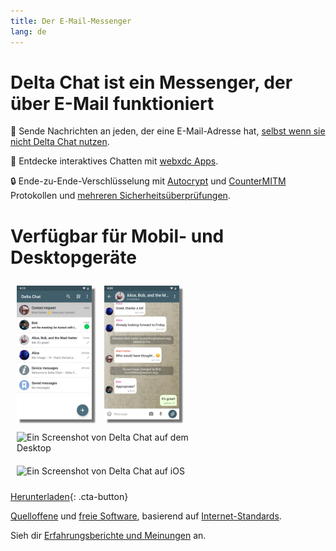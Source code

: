 ```yaml
---
title: Der E-Mail-Messenger
lang: de
---
```


# Delta Chat ist ein Messenger, der über E-Mail funktioniert

💬 Sende Nachrichten an jeden, der eine E-Mail-Adresse hat, [selbst wenn sie nicht Delta Chat nutzen](https://www.youtube-nocookie.com/embed/8LbrGXKZN70).

🥳 Entdecke interaktives Chatten mit [webxdc Apps](https://webxdc.org).

🔒 Ende-zu-Ende-Verschlüsselung mit [Autocrypt](https://autocrypt.org) und [CounterMITM](https://countermitm.readthedocs.io/en/latest/new.html) Protokollen und [mehreren Sicherheitsüberprüfungen](https://delta.chat/en/2023-03-27-third-independent-security-audit). 

# Verfügbar für Mobil- und Desktopgeräte


<img src="../assets/blog/screenshots/2019-12-17-delta-chat-google-play-release-chat-list-light.png" style="float: left; margin: 10px;display: block;box-shadow: 5px 5px 2px #777;" alt="Ein Screenshot von Delta Chat auf Android mit einer Chat-Liste" width="120"/>
<img src="../assets/blog/screenshots/2019-12-17-delta-chat-google-play-release-group-light.png" style="float: left; margin: 10px;display: block;box-shadow: 5px 5px 2px #777;" alt="Ein Screenshot von Delta Chat auf Android mit einem Chat" width="120"/>

<img src="../assets/blog/desktop-screenshot.png" style="float:left; margin: 10px" alt="Ein Screenshot von Delta Chat auf dem Desktop" width="280"/>

<img src="../assets/blog/screenshots/2020-01-09-delta-chat-iOS-weekend-group-chat.png" style="margin: 10px" alt="Ein Screenshot von Delta Chat auf iOS" width="110"/>

[Herunterladen](https://get.delta.chat){: .cta-button}

[Quelloffene](https://de.wikipedia.org/wiki/Open_Source)
und [freie Software](https://de.wikipedia.org/wiki/Freie_Software), basierend auf [Internet-Standards](https://github.com/deltachat/deltachat-core-rust/blob/master/standards.md). 

Sieh dir [Erfahrungsberichte und Meinungen](user-voices) an.
